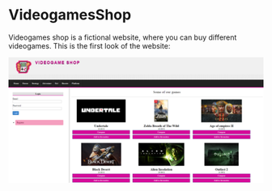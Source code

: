 # VideogamesShop
Videogames shop is a fictional website, where you can buy different videogames.
This is the first look of the website: 

<img src="assets/img/1.PNG" alt="My Image">
